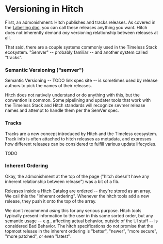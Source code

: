 Versioning in Hitch
===================

First, an admonishment: Hitch publishes and tracks releases.
As covered in the [Labelling doc](./labels.md), you can call these releases anything you want.
Hitch does not inherently demand *any* versioning relationship between releases at all.

That said, there are a couple systems commonly used in the Timeless Stack ecosystem.
"Semver" -- probably familiar -- and another system called "tracks".

### Semantic Versioning ("semver")

Semantic Versioning -- TODO link spec site -- is sometimes used by release authors
to pick the names of their releases.

Hitch does not natively understand or do anything with this, but the convention is common.
Some pipelining and updater tools that work with the Timeless Stack and Hitch standards
will recognize sevmer release names and attempt to handle them per the SemVer spec.

### Tracks

Tracks are a new concept introduced by Hitch and the Timeless ecosystem.
Track info is often attached to hitch releases as metadata, and expresses how different
releases can be considered to fulfill various update lifecycles.

TODO

### Inherent Ordering

Okay, the admonishment at the top of the page ("hitch doesn't
have any inherent relationship between release") was a bit of a fib.

Releases inside a Hitch Catalog are ordered -- they're stored as an array.
We call this the "inherent ordering".
Whenever the hitch tools add a new release, they push it onto the top of the array.

We don't recommend *using* this for any serious purpose.
Hitch tools typically present information to the user in this same sorted order,
but any semantic usage -- e.g., affecting actual behavior, outside of the UI stuff --
is considered Bad Behavior.
The hitch specifications do not promise that the topmost release in the inherent ordering
is "better", "newer", "more secure", "more patched", or even "latest".

